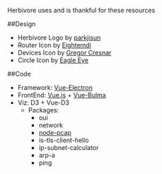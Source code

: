 Herbivore uses and is thankful for these resources

##Design

 - Herbivore Logo by [parkjisun](https://thenounproject.com/naripuru/)
 - Router Icon by [Eightemdi](https://thenounproject.com/eightemdi/)
 - Devices Icon by [Gregor Cresnar](https://thenounproject.com/grega.cresnar/)
 - Circle Icon by [Eagle Eye](https://thenounproject.com/eagleeye/)

##Code

 - Framework: [Vue-Electron](https://github.com/SimulatedGREG/electron-vue)
 - FrontEnd: [Vue.js](https://vuejs.org/) + [Vue-Bulma](https://github.com/vue-bulma)
- Viz: D3 + Vue-D3
  - Packages:
     - oui
     - network
     - [node-pcap](https://github.com/mranney/node_pcap)
     - is-tls-client-hello
     - ip-subnet-calculator
     - arp-a
     - ping